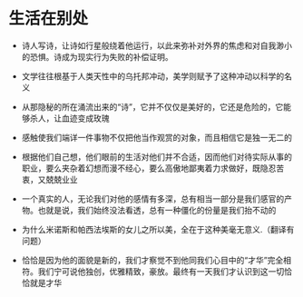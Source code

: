 # 生活在别处

* 诗人写诗，让诗如行星般绕着他运行，以此来弥补对外界的焦虑和对自我渺小的恐惧。诗成为现实行为失败的补偿证明。 

* 文学往往根基于人类天性中的乌托邦冲动，美学则赋予了这种冲动以科学的名义 

* 从那隐秘的所在涌流出来的“诗”，它并不仅仅是美好的，它还是危险的，它能够杀人，让血迹变成玫瑰 

* 感触使我们端详一件事物不仅把他当作观赏的对象，而且相信它是独一无二的 

* 根据他们自己想，他们眼前的生活对他们并不合适，因而他们对待实际从事的职业，要么夹杂着幻想而漫不经心，要么高傲地鄙夷着力求做好，既隐忍苦衷，又兢兢业业 

* 一个真实的人，无论我们对他的感情有多深，总有相当一部分是我们感官的产物。也就是说，我们始终没法看透，总有一种僵化的份量是我们抬不动的 

* 为什么米诺斯和帕西法埃斯的女儿之所以美，全在于这种美毫无意义.（翻译有问题）

* 恰恰是因为他的面貌是新的，我们才察觉不到他同我们心目中的“才华”完全相符。我们宁可说他独创，优雅精致，豪放。最终有一天我们才认识到这一切恰恰就是才华